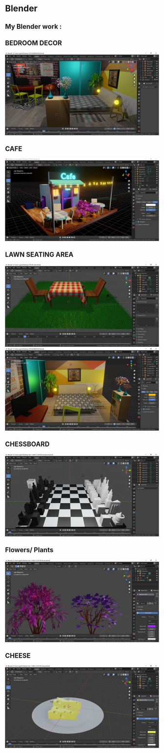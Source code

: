 # Blender
<h2>My Blender work :</h2> 
<h2>BEDROOM DECOR</h2>
<img src = "https://github.com/sunidhib2002/Blender/blob/main/Images/bedroom_1.PNG"/>
<h2>CAFE</h2>
<img src = "https://github.com/sunidhib2002/Blender/blob/main/Images/CAFE_1.PNG" />
<h2>LAWN SEATING AREA</h2>
<img src = "https://github.com/sunidhib2002/Blender/blob/main/Images/cloth%20simulation.PNG" />
<img src=  "https://github.com/sunidhib2002/Blender/blob/main/Images/BEDROOM_7.PNG" />
<h2>CHESSBOARD</h2>
<img src = "https://github.com/sunidhib2002/Blender/blob/main/Images/chessboard.PNG" />
<h2>Flowers/ Plants</h2>
<img src = "https://github.com/sunidhib2002/Blender/blob/main/Images/flowers.PNG" />
<h2>CHEESE</h2>
<img src = "https://github.com/sunidhib2002/Blender/blob/main/Images/cheese.PNG" /> 
